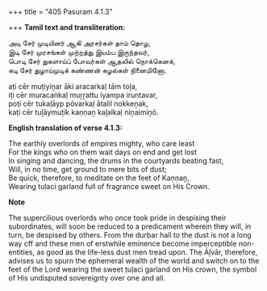 +++
title = "405 Pasuram 4.1.3"

+++
**Tamil text and transliteration:**

அடி சேர் முடியினர் ஆகி அரசர்கள் தாம் தொழ,  
இடி சேர் முரசங்கள் முற்றத்து இயம்ப இருந்தவர்,  
பொடி சேர் துகளாய்ப் போவர்கள் ஆதலில் நொக்கெனக்,  
கடி சேர் துழாய்முடிக் கண்ணன் கழல்கள் நினைமினோ.

aṭi cēr muṭiyiṉar āki aracarkaḷ tām toḻa,  
iṭi cēr muracaṅkaḷ muṟṟattu iyampa iruntavar,  
poṭi cēr tukaḷāyp pōvarkaḷ ātalil nokkeṉak,  
kaṭi cēr tuḻāymuṭik kaṇṇaṉ kaḻalkaḷ niṉaimiṉō.

**English translation of verse 4.1.3:**

The earthly overlords of empires mighty, who care least  
For the kings who on them wait days on end and get lost  
In singing and dancing, the drums in the courtyards beating fast,  
Will, in no time, get ground to mere bits of dust;  
Be quick, therefore, to meditate on the feet of Kaṇṇaṉ,  
Wearing tuḷaci garland full of fragrance sweet on His Crown.

**Note**

The supercilious overlords who once took pride in despising their subordinates, will soon be reduced to a predicament wherein they will, in turn, be despised by others. From the durbar hall to the dust is not a long way cff and these men of erstwhile eminence become imperceptible non-entities, as good as the life-less dust men tread upon. The Āḻvār, therefore, advises us to spurn the ephemeral wealth of the world and switch on to the feet of the Lord wearing the sweet ṭuḷaci garland on His crown, the symbol of His undisputed sovereignty over one and all.


